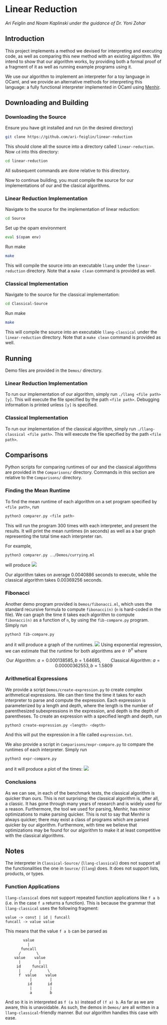 # Linear Reduction
*Ari Feiglin and Noam Kaplinski under the guidance of Dr. Yoni Zohar*

## Introduction

This project implements a method we devised for interpreting and executing code, as well as comparing this new
method with an existing algorithm.
We intend to show that our algorithm works, by providing both a formal proof of a fragment of it as well as
running example programs using it.

We use our algorithm to implement an interpreter for a toy language in OCaml, and we provide an alternative
methods for interpreting this language: a fully functional interpreter implemented in OCaml using [Menhir](https://gallium.inria.fr/~fpottier/menhir/).

## Downloading and Building

### Downloading the Source

Ensure you have git installed and run (in the desired directory)
```sh
git clone https://github.com/ari-feiglin/linear-reduction
```
This should clone all the source into a directory called `linear-reduction`.
Now `cd` into this directory:
```sh
cd linear-reduction
```
All subsequent commands are done relative to this directory.

Now to continue building, you must compile the source for our implementations of our and the clasical
algorithms.

### Linear Reduction Implementation

Navigate to the source for the implementation of linear reduction:
```sh
cd Source
```
Set up the opam environment
```sh
eval $(opam env)
```
Run make
```sh
make
```
This will compile the source into an executable `llang` under the `linear-reduction` directory.
Note that a `make clean` command is provided as well.

### Classical Implementation

Navigate to the source for the classical implementation:
```sh
cd Classical-Source
```
Run make
```sh
make
```
This will compile the source into an executable `llang-classical` under the `linear-reduction` directory.
Note that a `make clean` command is provided as well.

## Running

Demo files are provided in the `Demos/` directory.

### Linear Reduction Implementation

To run our implementation of our algorithm, simply run `./llang <file path> [y]`.
This will execute the file specified by the path `<file path>`.
Debugging information is printed unless `[y]` is specified.

### Classical Implementation

To run our implementation of the classical algorithm, simply run `./llang-classical <file path>`.
This will execute the file specified by the path `<file path>`.

## Comparisons

Python scripts for comparing runtimes of our and the classical algorithms are provided in the `Comparisons/` directory.
Commands in this section are relative to the `Comparisons/` directory.

### Finding the Mean Runtime

To find the mean runtime of each algorithm on a set program specified by `<file path>`, run
```sh
python3 comparer.py <file path>
```
This will run the program 300 times with each interpreter, and present the results.
It will print the mean runtimes (in seconds) as well as a bar graph representing the total time each interpreter ran.

For example,
```sh
python3 comparer.py ../Demos/currying.ml
```
will produce
![](./Docs/Images/currying.png)

Our algorithm takes on average 0.0040886 seconds to execute, while the classical algorithm takes 0.00369256 seconds.

### Fibonacci

Another demo program provided is `Demos/fibonacci.ml`, which uses the standard recursive formula to compute `fibonacci(n)` (`n` is hard-coded in the file).
We can graph the time it takes each algorithm to compute `fibonacci(n)` as a function of `n`, by using the `fib-compare.py` program.
Simply run
```sh
python3 fib-compare.py
```
and it will produce a graph of the runtimes.
![](./Docs/Images/fib.png)
Using exponential regression, we can estimate that the runtime for both algorithms are $`a\cdot b^n`$ where
```math
\text{Our Algorithm: } a=0.000138585, b=1.64685, \qquad \text{Classical Algorithm: } a=0.00000362553, b=1.5809
```

### Arithmetical Expressions

We provide a script `Demos/create-expression.py` to create complex arithmetical expressions.
We can then time the time it takes for each interpreter to parse and compute the expression.
Each expression is parameterized by a length and depth, where the length is the number of parenthesized subexpressions in the expression, and depth is the depth of parentheses.
To create an expression with a specified length and depth, run
```sh
python3 create-expression.py <length> <depth>
```
And this will put the expression in a file called `expression.txt`.

We also provide a script in `Comparisons/expr-compare.py` to compare the runtimes of each interpreter.
Simply run
```sh
python3 expr-compare.py
```
and it will produce a plot of the times:
![](./Docs/Images/expr.png)

### Conclusions

As we can see, in each of the benchmark tests, the classical algorithm is quicker than ours.
This is not surprising; the classical algorithm is, after all, a classic.
It has gone through many years of research and is widely used for a reason.
Furthermore, the tool we used for parsing, Menhir, has minor optimizations to make parsing quicker.
This is not to say that Menhir is always quicker; there may exist a class of programs which are parsed quicker by our algorithm.
Furthermore, with time we believe that optimizations may be found for our algorithm to make it at least competitive with the classical algorithms.

## Notes

The interpreter in `Classical-Source/` (`llang-classical`) does not support all the functionalities the one in `Source/` (`llang`) does.
It does not support lists, products, or types.

### Function Applications

`llang-classical` does not support repeated function applications like `f a b` (i.e. in the case `f a` returns a function).
This is because the grammar that `llang-classical` uses the following fragment:
```
value -> const | id | funcall
funcall -> value value
```
This means that the value `f a b` can be parsed as
```
        value
          |
       funcall
      /       \
    value    value
      |        |
     id     funcall
      |    /       \
      f  value    value
           |        |
          id       id
           |        |
           a        b
```
And so it is in interpreted as `f (a b)` instead of `(f a) b`.
As far as we are aware, this is unavoidable.
As such, the demos in `Demos/` are all written in a `llang-classical`-friendly manner.
But our algorithm handles this case with ease.

